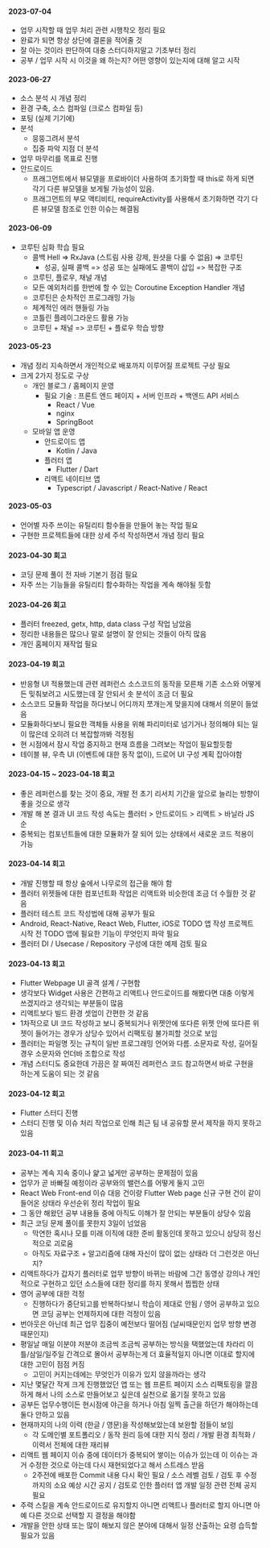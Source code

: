 #### 2023-07-04

- 업무 시작할 때 업무 처리 관련 시행착오 정리 필요
- 완료가 되면 항상 상단에 결론을 적어줄 것
- 잘 아는 것이라 판단하여 대충 스터디하지말고 기초부터 정리
- 공부 / 업무 시작 시 이것을 왜 하는지? 어떤 영향이 있는지에 대해 알고 시작

#### 2023-06-27

- 소스 분석 시 개념 정리
- 환경 구축, 소스 컴파일 (크로스 컴파일 등)
- 포팅 (실제 기기에)
- 분석
  - 뭉뚱그려서 분석
  - 집중 파악 지점 더 분석
- 업무 마무리를 목표로 진행
- 안드로이드
  - 프래그먼트에서 뷰모델을 프로바이더 사용하여 초기화할 때 this로 하게 되면 각기 다른 뷰모델을 보게될 가능성이 있음.
  - 프래그먼트의 부모 액티비티, requireActivity를 사용해서 초기화하면 각기 다른 뷰모델 참조로 인한 이슈는 해결됨

#### 2023-06-09

- 코루틴 심화 학습 필요
  - 콜백 Hell => RxJava (스트림 사용 강제, 원샷을 다룰 수 없음) => 코루틴
    - 성공, 실패 콜백 => 성공 또는 실패에도 콜백이 삽입 => 복잡한 구조
  - 코루틴, 플로우, 채널 개념
  - 모든 예외처리를 한번에 할 수 있는 Coroutine Exception Handler 개념
  - 코루틴은 순차적인 프로그래밍 가능
  - 체계적인 에러 핸들링 가능
  - 코틀린 플레이그라운드 활용 가능
  - 코루틴 + 채널 => 코루틴 + 플로우 학습 방향

#### 2023-05-23

- 개념 정리 지속하면서 개인적으로 배포까지 이루어질 프로젝트 구상 필요
- 크게 2가지 정도로 구상
  - 개인 블로그 / 홈페이지 운영
    - 필요 기술 : 프론트 엔드 페이지 + 서버 인프라 + 백엔드 API 서비스
      - React / Vue
      - nginx
      - SpringBoot
  - 모바일 앱 운영
    - 안드로이드 앱
      - Kotlin / Java
    - 플러터 앱
      - Flutter / Dart
    - 리액트 네이티브 앱
      - Typescript / Javascript / React-Native / React

#### 2023-05-03

- 언어별 자주 쓰이는 유틸리티 함수들을 만들어 놓는 작업 필요
- 구현한 프로젝트들에 대한 상세 주석 작성하면서 개념 정리 필요

#### 2023-04-30 회고

- 코딩 문제 풀이 전 자바 기본기 점검 필요
- 자주 쓰는 기능들을 유틸리티 함수화하는 작업을 계속 해야될 듯함

#### 2023-04-26 회고

- 플러터 freezed, getx, http, data class 구성 작업 남았음
- 정리한 내용들은 많으나 말로 설명이 잘 안되는 것들이 아직 많음
- 개인 홈페이지 재작업 필요

#### 2023-04-19 회고

- 반응형 UI 적용했는데 관련 레퍼런스 소스코드의 동작을 모른채 기존 소스와 어떻게든 밎춰보려고 시도했는데 잘 안되서 솟
  분석이 조금 더 필요
- 소스코드 모듈화 작업을 하다보니 어디까지 쪼개는게 맞을지에 대해서 의문이 들었음
- 모듈화하다보니 필요한 객체들 사용을 위해 파리미터로 넘기거나 정의해야 되는 일이
  많은데 오히려 더 복잡할까봐 걱정됨
- 현 시점에서 잠시 작업 중지하고 현재 흐름을 그려보는 작업이 필요할듯함
- 테이블 뷰, 우측 UI (이벤트에 대한 동작 없이), 드로어 UI 구성 계획 잡아야함

#### 2023-04-15 ~ 2023-04-18 회고

- 좋은 레퍼런스를 찾는 것이 중요, 개발 전 초기 리서치 기간을 앞으로 늘리는 방향이 좋을 것으로 생각
- 개발 해 본 결과 UI 코드 작성 속도는 플러터 > 안드로이드 > 리액트 > 바닐라 JS 순
- 중복되는 컴포넌트들에 대한 모듈화가 잘 되어 있는 상태에서 새로운 코드 적용이 가능

#### 2023-04-14 회고

- 개발 진행할 때 항상 숲에서 나무로의 접근을 해야 함
- 플러터 위젯들에 대한 컴포넌트화 작업은 리액트와 비슷한데 조금 더 수월한 것 같음
- 플러터 테스트 코드 작성법에 대해 공부가 필요
- Android, React-Native, React Web, Flutter, iOS로 TODO 앱 작성 프로젝트 시작 전 TODO 앱에 필요한 기능이 무엇인지 파악 필요
- 플러터 DI / Usecase / Repository 구성에 대한 예제 검토 필요

#### 2023-04-13 회고

- Flutter Webpage UI 골격 설계 / 구현함
- 생각보다 Widget 사용은 간편하고 리액트나 안드로이드를 해봤다면 대충 이렇게 쓰겠지라고 생각되는 부분들이 많음
- 리액트보다 빌드 환경 셋업이 간편한 것 같음
- 1차적으로 UI 코드 작성하고 보니 중복되거나 위젯안에 또다른 위젯 안에 또다른 위젯이 들어가는 경우가 상당수 있어서 리팩토링 불가피할 것으로 보임
- 플러터는 파일명 짓는 규칙이 일반 프로그래밍 언어와 다름. 소문자로 작성, 길어질 경우 소문자와 언더바 조합으로 작성
- 개념 스터디도 중요한데 가끔은 잘 짜여진 레퍼런스 코드 참고하면서 바로 구현을 하는게 도움이 되는 것 같음

#### 2023-04-12 회고

- Flutter 스터디 진행
- 스터디 진행 및 이슈 처리 작업으로 인해 최근 팀 내 공유할 문서 제작을 하지 못하고 있음

#### 2023-04-11 회고

- 공부는 계속 지속 중이나 얉고 넓게만 공부하는 문제점이 있음
- 업무가 곧 바빠질 예정이라 공부와의 밸런스를 어떻게 둘지 고민
- React Web Front-end 이슈 대응 건이랑 Flutter Web page 신규 구현 건이 같이 들어온 상태라 우선순위 정리 작업이 필요
- 그 동안 해왔던 공부 내용들 중에 아직도 이해가 잘 안되는 부분들이 상당수 있음
- 최근 코딩 문제 풀이를 못한지 3일이 넘었음
  - 막연한 혹시나 모를 미래 이직에 대한 준비 활동인데 못하고 있으니 상당히 정신적으로 괴로움
  - 아직도 자료구조 + 알고리즘에 대해 자신이 많이 없는 상태라 더 그런것은 아닌지?
- 리액트하다가 갑자기 플러터로 업무 방향이 바뀌는 바람에 그간 동영상 강의나 개인적으로 구현하고 있던 소스들에 대한 정리를 하지 못해서 찝찝한 상태
- 영어 공부에 대한 걱정
  - 진행하다가 중단되고를 반복하다보니 학습이 제대로 안됨 / 영어 공부하고 있으면 코딩 공부는 언제하지에 대한 걱정이 있음
- 번아웃은 아닌데 최근 업무 집중이 예전보다 떨어짐 (날씨때문인지 업무 방향 변경 때문인지)
- 평일날 매일 이분야 저분야 조금씩 조금씩 공부하는 방식을 택했었는데 차라리 이틀/삼일/일주일 간격으로 몰아서 공부하는게 더 효율적일지 아니면 이대로 할지에 대한 고민이 점점 커짐
  - 고민이 커지는데에는 무엇인가 이유가 있지 않을까라는 생각
- 지난 몇달간 작게 크게 진행했었던 앱 또는 웹 프론트 페이지 소스 리팩토링을 깔끔하게 해서 나의 소스로 만들어보고 싶은데 실천으로 옮기질 못하고 있음
- 공부든 업무수행이든 현시점에 야근을 하거나 아침 일찍 출근을 하던가 해야하는데 둘다 안하고 있음
- 현재까지의 나의 이력 (한글 / 영문)을 작성해보았는데 보완할 점들이 보임
  - 각 도메인별 포트폴리오 / 동작 원리 등에 대한 지식 정리 / 개발 환경 최적화 / 이력서 전체에 대한 재리뷰
- 리액트 웹 페이지 이슈 중에 데이터가 중복되어 쌓이는 이슈가 있는데 이 이슈는 과거 수정한 것으로 아는데 다시 재현되었다고 해서 스트레스 받음
  - 2주전에 배포한 Commit 내용 다시 확인 필요 / 소스 레벨 검토 / 검토 후 수정까지의 소요 예상 시간 공지 / 검토로 인한 플러터 앱 개발 일정 관련 전체 공지 필요
- 주력 스킬을 계속 안드로이드로 유지할지 아니면 리액트나 플러터로 할지 아니면 아예 다른 것으로 선택할 지 결정을 해야함
- 개발을 안한 상태 또는 많이 해보지 않은 분야에 대해서 일정 산출하는 요령 습득할 필요가 있음
